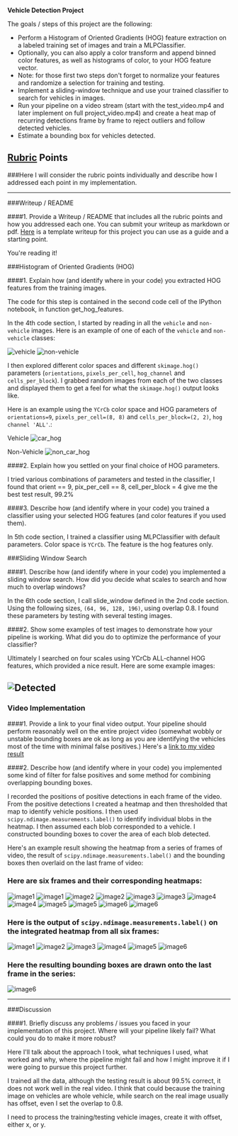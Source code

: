 **Vehicle Detection Project**

The goals / steps of this project are the following:

* Perform a Histogram of Oriented Gradients (HOG) feature extraction on a labeled training set of images and train a MLPClassifier.
* Optionally, you can also apply a color transform and append binned color features, as well as histograms of color, to your HOG feature vector. 
* Note: for those first two steps don't forget to normalize your features and randomize a selection for training and testing.
* Implement a sliding-window technique and use your trained classifier to search for vehicles in images.
* Run your pipeline on a video stream (start with the test_video.mp4 and later implement on full project_video.mp4) and create a heat map of recurring detections frame by frame to reject outliers and follow detected vehicles.
* Estimate a bounding box for vehicles detected.

[//]: # (Image References)
[image0]: ./output_images/car.png
[image1]: ./output_images/non_car.png
[image2]: ./output_images/car_hog.png
[image3]: ./output_images/non_car_hog.png
[image4]: ./output_images/detected.png
[image5]: ./output_images/img1.png
[image6]: ./output_images/img2.png
[image7]: ./output_images/img3.png
[image8]: ./output_images/img4.png
[image9]: ./output_images/img5.png
[image10]: ./output_images/img6.png
[image11]: ./output_images/box1.png
[image12]: ./output_images/box2.png
[image13]: ./output_images/box3.png
[image14]: ./output_images/box4.png
[image15]: ./output_images/box5.png
[image16]: ./output_images/box6.png
[image17]: ./output_images/heat1.png
[image18]: ./output_images/heat2.png
[image19]: ./output_images/heat3.png
[image20]: ./output_images/heat4.png
[image21]: ./output_images/heat5.png
[image22]: ./output_images/heat6.png
[video1]: ./project_video.mp4

## [Rubric](https://review.udacity.com/#!/rubrics/513/view) Points
###Here I will consider the rubric points individually and describe how I addressed each point in my implementation.  

---
###Writeup / README

####1. Provide a Writeup / README that includes all the rubric points and how you addressed each one.  You can submit your writeup as markdown or pdf.  [Here](https://github.com/udacity/CarND-Vehicle-Detection/blob/master/writeup_template.md) is a template writeup for this project you can use as a guide and a starting point.  

You're reading it!

###Histogram of Oriented Gradients (HOG)

####1. Explain how (and identify where in your code) you extracted HOG features from the training images.

The code for this step is contained in the second code cell of the IPython notebook, in function get_hog_features. 

In the 4th code section, I started by reading in all the `vehicle` and `non-vehicle` images.  Here is an example of one of each of the `vehicle` and `non-vehicle` classes:

![vehicle][image0]
![non-vehicle][image1]

I then explored different color spaces and different `skimage.hog()` parameters (`orientations`, `pixels_per_cell`, `hog_channel` and `cells_per_block`).  I grabbed random images from each of the two classes and displayed them to get a feel for what the `skimage.hog()` output looks like.

Here is an example using the `YCrCb` color space and HOG parameters of `orientations=9`, `pixels_per_cell=(8, 8)` and `cells_per_block=(2, 2)`, `hog channel 'ALL'`.:


Vehicle
![car_hog][image2]

Non-Vehicle
![non_car_hog][image3]

####2. Explain how you settled on your final choice of HOG parameters.

I tried various combinations of parameters and tested in the classifier, I found that orient == 9, pix_per_cell == 8, cell_per_block = 4 give me the best test result, 99.2%

####3. Describe how (and identify where in your code) you trained a classifier using your selected HOG features (and color features if you used them).

In 5th code section, I trained a classifier using MLPClassifier with default parameters. Color space is `YCrCb`. The feature is the hog features only.

###Sliding Window Search

####1. Describe how (and identify where in your code) you implemented a sliding window search.  How did you decide what scales to search and how much to overlap windows?

In the 6th code section, I call slide_window defined in the 2nd code section. Using the following sizes, `(64, 96, 128, 196)`, using overlap 0.8. I found these parameters by testing with several testing images.

####2. Show some examples of test images to demonstrate how your pipeline is working.  What did you do to optimize the performance of your classifier?

Ultimately I searched on four scales using YCrCb ALL-channel HOG features, which provided a nice result.  Here are some example images:

![Detected][image4]
---

### Video Implementation

####1. Provide a link to your final video output.  Your pipeline should perform reasonably well on the entire project video (somewhat wobbly or unstable bounding boxes are ok as long as you are identifying the vehicles most of the time with minimal false positives.)
Here's a [link to my video result](output_images/project_output.mp4)


####2. Describe how (and identify where in your code) you implemented some kind of filter for false positives and some method for combining overlapping bounding boxes.

I recorded the positions of positive detections in each frame of the video.  From the positive detections I created a heatmap and then thresholded that map to identify vehicle positions.  I then used `scipy.ndimage.measurements.label()` to identify individual blobs in the heatmap.  I then assumed each blob corresponded to a vehicle.  I constructed bounding boxes to cover the area of each blob detected.  

Here's an example result showing the heatmap from a series of frames of video, the result of `scipy.ndimage.measurements.label()` and the bounding boxes then overlaid on the last frame of video:


### Here are six frames and their corresponding heatmaps:

![image1][image5] ![image1][image11] 
![image2][image6] ![image2][image12]
![image3][image7] ![image3][image13] 
![image4][image8] ![image4][image14]
![image5][image9] ![image5][image15] 
![image6][image10] ![image6][image16]

### Here is the output of `scipy.ndimage.measurements.label()` on the integrated heatmap from all six frames:
![image1][image17] 
![image2][image18]
![image3][image19] 
![image4][image20]
![image5][image21] 
![image6][image22]

### Here the resulting bounding boxes are drawn onto the last frame in the series:
![image6][image16]



---

###Discussion

####1. Briefly discuss any problems / issues you faced in your implementation of this project.  Where will your pipeline likely fail?  What could you do to make it more robust?

Here I'll talk about the approach I took, what techniques I used, what worked and why, where the pipeline might fail and how I might improve it if I were going to pursue this project further.  


I trained all the data, although the testing result is about 99.5% correct, it does not work well in the real video. I think that could because the training image on vehicles are whole vehicle, while search on the real image usually has offset, even I set the overlap to 0.8. 

I need to process the training/testing vehicle images, create it with offset, either x, or y. 
